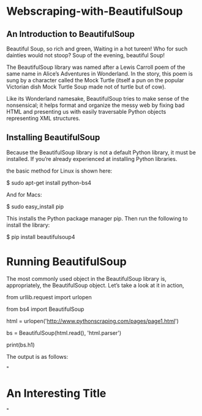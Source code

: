 # Webscraping-with-BeautifulSoup
## An Introduction to BeautifulSoup

Beautiful Soup, so rich and green,
Waiting in a hot tureen!
Who for such dainties would not stoop?
Soup of the evening, beautiful Soup!

The BeautifulSoup library was named after a Lewis Carroll poem of the same name in
Alice’s Adventures in Wonderland. In the story, this poem is sung by a character called
the Mock Turtle (itself a pun on the popular Victorian dish Mock Turtle Soup made
not of turtle but of cow).

Like its Wonderland namesake, BeautifulSoup tries to make sense of the nonsensical;
it helps format and organize the messy web by fixing bad HTML and presenting us
with easily traversable Python objects representing XML structures.

## Installing BeautifulSoup

Because the BeautifulSoup library is not a default Python library, it must be installed.
If you’re already experienced at installing Python libraries.

the basic method for Linux is shown here:

$ sudo apt-get install python-bs4

And for Macs:

$ sudo easy_install pip

This installs the Python package manager pip. Then run the following to install the
library:

$ pip install beautifulsoup4

# Running BeautifulSoup
The most commonly used object in the BeautifulSoup library is, appropriately, the
BeautifulSoup object. Let’s take a look at it in action, 

from urllib.request import urlopen

from bs4 import BeautifulSoup

html = urlopen('http://www.pythonscraping.com/pages/page1.html')

bs = BeautifulSoup(html.read(), 'html.parser')

print(bs.h1)

The output is as follows:

"<h1>An Interesting Title</h1>"
